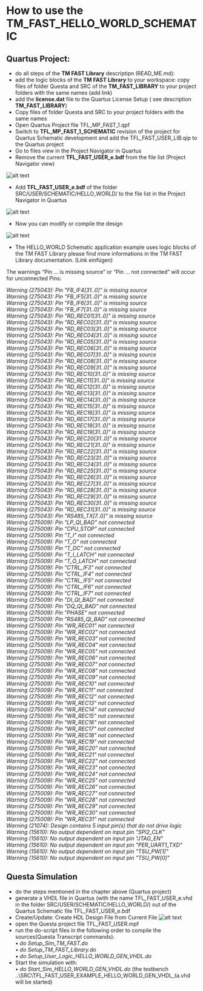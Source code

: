 # How to use the TM_FAST_HELLO_WORLD_SCHEMATIC

## Quartus Project:
-   do all steps of the **TM FAST Library** descriptipn (READ_ME.md):
-	add the logic blocks of the **TM FAST Library** to your workspace: copy files of folder Questa and SRC of the **TM_FAST_LIBRARY** to your project folders with the same names (add link)
-	add the **license.dat** file to the Quartus License Setup ( see description **TM_FAST_LIBRARY**)
-   Copy files of folder Questa and SRC to your project folders with the same names
-	Open Quartus Project file TFL_MP_FAST_1.qpf
-	Switch to **TFL_MP_FAST_1_SCHEMATIC** revision of the project for Quartus Schematic development and add the TFL_FAST_USER_LIB.qip to the Quartus project
-	Go to files view in the Project Navigator in Quartus
-	Remove the current **TFL_FAST_USER_e.bdf** from the file list (Project Navigator view)
 
 ![alt text](picture1.jpg)

-	Add **TFL_FAST_USER_e.bdf** of the folder SRC/USER/SCHEMATIC/HELLO_WORLD/ to the file list in the Project Navigator in Quartus

 ![alt text](picture2.jpg)
 
 -	Now you can modify or compile the design
 
 ![alt text](picture3.jpg)

 

-	The HELLO_WORLD Schematic application example uses logic blocks of the TM FAST Library please find more informations in the TM FAST Library documentation. (Link einfügen)

The warnings “Pin … is missing source” or “Pin … not connected” will occur for unconnected Pins: 

*Warning (275043): Pin "FB_IF4[31..0]" is missing source*<br>
*Warning (275043): Pin "FB_IF5[31..0]" is missing source*<br>
*Warning (275043): Pin "FB_IF6[31..0]" is missing source*<br>
*Warning (275043): Pin "FB_IF7[31..0]" is missing source*<br>
*Warning (275043): Pin "RD_REC01[31..0]" is missing source*<br>
*Warning (275043): Pin "RD_REC02[31..0]" is missing source*<br>
*Warning (275043): Pin "RD_REC03[31..0]" is missing source*<br>
*Warning (275043): Pin "RD_REC04[31..0]" is missing source*<br>
*Warning (275043): Pin "RD_REC05[31..0]" is missing source*<br>
*Warning (275043): Pin "RD_REC06[31..0]" is missing source*<br>
*Warning (275043): Pin "RD_REC07[31..0]" is missing source*<br>
*Warning (275043): Pin "RD_REC08[31..0]" is missing source*<br>
*Warning (275043): Pin "RD_REC09[31..0]" is missing source*<br>
*Warning (275043): Pin "RD_REC10[31..0]" is missing source*<br>
*Warning (275043): Pin "RD_REC11[31..0]" is missing source*<br>
*Warning (275043): Pin "RD_REC12[31..0]" is missing source*<br>
*Warning (275043): Pin "RD_REC13[31..0]" is missing source*<br>
*Warning (275043): Pin "RD_REC14[31..0]" is missing source*<br>
*Warning (275043): Pin "RD_REC15[31..0]" is missing source*<br>
*Warning (275043): Pin "RD_REC16[31..0]" is missing source*<br>
*Warning (275043): Pin "RD_REC17[31..0]" is missing source*<br>
*Warning (275043): Pin "RD_REC18[31..0]" is missing source*<br>
*Warning (275043): Pin "RD_REC19[31..0]" is missing source*<br>
*Warning (275043): Pin "RD_REC20[31..0]" is missing source*<br>
*Warning (275043): Pin "RD_REC21[31..0]" is missing source*<br>
*Warning (275043): Pin "RD_REC22[31..0]" is missing source*<br>
*Warning (275043): Pin "RD_REC23[31..0]" is missing source*<br>
*Warning (275043): Pin "RD_REC24[31..0]" is missing source*<br>
*Warning (275043): Pin "RD_REC25[31..0]" is missing source*<br>
*Warning (275043): Pin "RD_REC26[31..0]" is missing source*<br>
*Warning (275043): Pin "RD_REC27[31..0]" is missing source*<br>
*Warning (275043): Pin "RD_REC28[31..0]" is missing source*<br>
*Warning (275043): Pin "RD_REC29[31..0]" is missing source*<br>
*Warning (275043): Pin "RD_REC30[31..0]" is missing source*<br>
*Warning (275043): Pin "RD_REC31[31..0]" is missing source*<br>
*Warning (275043): Pin "RS485_TX[7..0]" is missing source*<br>
*Warning (275009): Pin "LP_QI_BAD" not connected*<br>
*Warning (275009): Pin "CPU_STOP" not connected*<br>
*Warning (275009): Pin "T_I" not connected*<br>
*Warning (275009): Pin "T_O" not connected*<br>
*Warning (275009): Pin "T_DC" not connected*<br>
*Warning (275009): Pin "T_I_LATCH" not connected*<br>
*Warning (275009): Pin "T_O_LATCH" not connected*<br>
*Warning (275009): Pin "CTRL_IF3" not connected*<br>
*Warning (275009): Pin "CTRL_IF4" not connected*<br>
*Warning (275009): Pin "CTRL_IF5" not connected*<br>
*Warning (275009): Pin "CTRL_IF6" not connected*<br>
*Warning (275009): Pin "CTRL_IF7" not connected*<br>
*Warning (275009): Pin "DI_QI_BAD" not connected*<br>
*Warning (275009): Pin "DQ_QI_BAD" not connected*<br>
*Warning (275009): Pin "PHASE" not connected*<br>
*Warning (275009): Pin "RS485_QI_BAD" not connected*<br>
*Warning (275009): Pin "WR_REC01" not connected*<br>
*Warning (275009): Pin "WR_REC02" not connected*<br>
*Warning (275009): Pin "WR_REC03" not connected*<br>
*Warning (275009): Pin "WR_REC04" not connected*<br>
*Warning (275009): Pin "WR_REC05" not connected*<br>
*Warning (275009): Pin "WR_REC06" not connected*<br>
*Warning (275009): Pin "WR_REC07" not connected*<br>
*Warning (275009): Pin "WR_REC08" not connected*<br>
*Warning (275009): Pin "WR_REC09" not connected*<br>
*Warning (275009): Pin "WR_REC10" not connected*<br>
*Warning (275009): Pin "WR_REC11" not connected*<br>
*Warning (275009): Pin "WR_REC12" not connected*<br>
*Warning (275009): Pin "WR_REC13" not connected*<br>
*Warning (275009): Pin "WR_REC14" not connected*<br>
*Warning (275009): Pin "WR_REC15" not connected*<br>
*Warning (275009): Pin "WR_REC16" not connected*<br>
*Warning (275009): Pin "WR_REC17" not connected*<br>
*Warning (275009): Pin "WR_REC18" not connected*<br>
*Warning (275009): Pin "WR_REC19" not connected*<br>
*Warning (275009): Pin "WR_REC20" not connected*<br>
*Warning (275009): Pin "WR_REC21" not connected*<br>
*Warning (275009): Pin "WR_REC22" not connected*<br>
*Warning (275009): Pin "WR_REC23" not connected*<br>
*Warning (275009): Pin "WR_REC24" not connected*<br>
*Warning (275009): Pin "WR_REC25" not connected*<br>
*Warning (275009): Pin "WR_REC26" not connected*<br>
*Warning (275009): Pin "WR_REC27" not connected*<br>
*Warning (275009): Pin "WR_REC28" not connected*<br>
*Warning (275009): Pin "WR_REC29" not connected*<br>
*Warning (275009): Pin "WR_REC30" not connected*<br>
*Warning (275009): Pin "WR_REC31" not connected*<br>
*Warning (21074): Design contains 5 input pin(s) that do not drive logic*<br>
  *Warning (15610): No output dependent on input pin "SPI2_CLK"*<br>
	*Warning (15610): No output dependent on input pin "JTAG_EN"*<br>
	*Warning (15610): No output dependent on input pin "PER_UART1_TXD"*<br>
	*Warning (15610): No output dependent on input pin "TSU_PW[1]"*<br>
	*Warning (15610): No output dependent on input pin "TSU_PW[0]"*<br>


## Questa Simulation

-	do the steps mentioned in the chapter above (Quartus project)
-	generate a VHDL file in Quartus (with the name TFL_FAST_USER_e.vhd in the folder SRC/USER/SCHEMATIC/HELLO_WORLD/) out of the Quartus Schematic file TFL_FAST_USER_e.bdf 
-	Create/Update: Create HDL Design File from Current File
 ![alt text](picture4.jpg)
-	open the Questa project file TFL_FAST_USER.mpf<br>
-	run the do-script files in the following order to compile the sources(Questa Transcript commands):<br>
•	*do Setup_Sim_TM_FAST.do*<br>
•	*do Setup_TM_FAST_Library.do*<br>
•	*do Setup_User_Logic_HELLO_WORLD_GEN_VHDL.do*<br>
-	Start the simulation with:<br>
•	*do Start_Sim_HELLO_WORLD_GEN_VHDL.do* (the testbench ..\SRC\TFL_FAST_USER_EXAMPLE_HELLO_WORLD_GEN_VHDL_ta.vhd will be started)<br>

